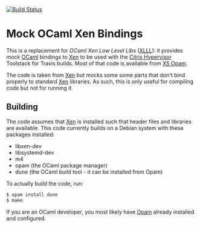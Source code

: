 
[![Build Status](https://travis-ci.org/lindig/xenctrl.svg?branch=master)](https://travis-ci.org/lindig/xenctrl)

# Mock OCaml Xen Bindings

This is a replacement for _OCaml Xen Low Level Libs_ ([XLLL]): it
provides mock [OCaml] bindings to [Xen] to be used with the
[Citrix Hypervisor] Toolstack for Travis builds. Most of that code is
available from [XS Opam].

The code is taken from [Xen] but mocks some some parts that don't bind
properly to standard [Xen] libraries. As such, this is only useful for
compiling code but not for running it.

## Building

The code assumes that [Xen] is installed such that header files and
libraries are available. This code currently builds on a Debian system
with these packages installed:

* libxen-dev
* libsystemd-dev
* m4
* opam (the OCaml package manager)
* dune (the OCaml build tool - it can be installed from Opam)

To actually build the code, run:

```sh
$ opam install dune
$ make
```

If you are an OCaml developer, you most likely have [Opam] already
installed and configured.

[OCaml]:    https://www.ocam.org/
[Xen]:      http://xenbits.xen.org/
[Citrix Hypervisor]:  https://www.citrix.co.uk/products/citrix-hypervisor/
[dune]:     https://github.com/ocaml/dune
[Opam]:     https://opam.ocaml.org/
[XLLL]:     https://github.com/xapi-project/ocaml-xen-lowlevel-libs

[XS Opam]:  https://github.com/xapi-project/xs-opam
<!-- vim: set et -->
